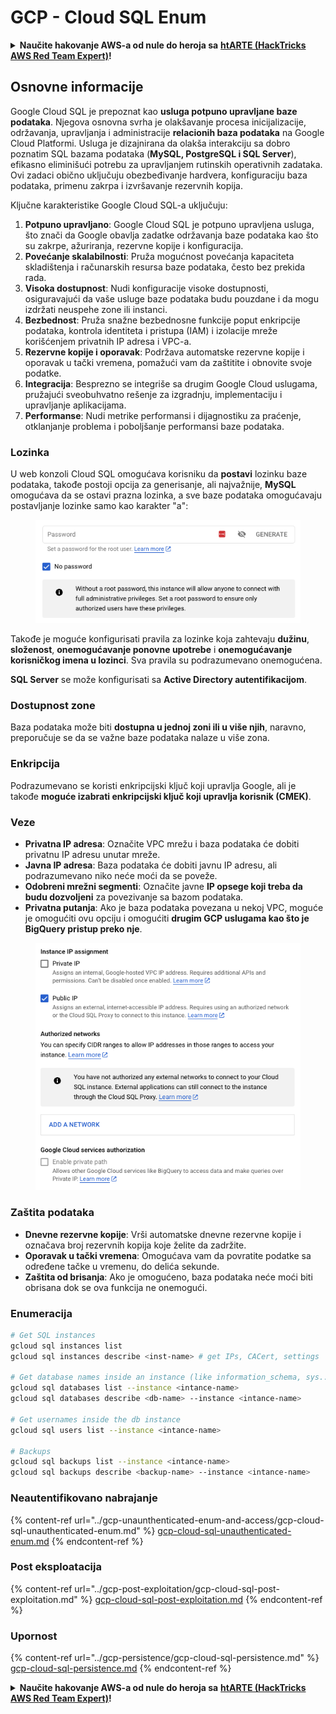 # GCP - Cloud SQL Enum

<details>

<summary><strong>Naučite hakovanje AWS-a od nule do heroja sa</strong> <a href="https://training.hacktricks.xyz/courses/arte"><strong>htARTE (HackTricks AWS Red Team Expert)</strong></a><strong>!</strong></summary>

Drugi načini podrške HackTricks-u:

* Ako želite da vidite **vašu kompaniju reklamiranu u HackTricks-u** ili **preuzmete HackTricks u PDF formatu** proverite [**SUBSCRIPTION PLANS**](https://github.com/sponsors/carlospolop)!
* Nabavite [**zvanični PEASS & HackTricks swag**](https://peass.creator-spring.com)
* Otkrijte [**The PEASS Family**](https://opensea.io/collection/the-peass-family), našu kolekciju ekskluzivnih [**NFT-ova**](https://opensea.io/collection/the-peass-family)
* **Pridružite se** 💬 [**Discord grupi**](https://discord.gg/hRep4RUj7f) ili [**telegram grupi**](https://t.me/peass) ili **pratite** me na **Twitter-u** 🐦 [**@carlospolopm**](https://twitter.com/carlospolopm)**.**
* **Podelite svoje hakovanje trikove slanjem PR-ova na** [**HackTricks**](https://github.com/carlospolop/hacktricks) i [**HackTricks Cloud**](https://github.com/carlospolop/hacktricks-cloud)
*
*
* &#x20;github repozitorijumi.

</details>

## Osnovne informacije

Google Cloud SQL je prepoznat kao **usluga potpuno upravljane baze podataka**. Njegova osnovna svrha je olakšavanje procesa inicijalizacije, održavanja, upravljanja i administracije **relacionih baza podataka** na Google Cloud Platformi. Usluga je dizajnirana da olakša interakciju sa dobro poznatim SQL bazama podataka (**MySQL, PostgreSQL i SQL Server**), efikasno eliminišući potrebu za upravljanjem rutinskih operativnih zadataka. Ovi zadaci obično uključuju obezbeđivanje hardvera, konfiguraciju baza podataka, primenu zakrpa i izvršavanje rezervnih kopija.

Ključne karakteristike Google Cloud SQL-a uključuju:

1. **Potpuno upravljano**: Google Cloud SQL je potpuno upravljena usluga, što znači da Google obavlja zadatke održavanja baze podataka kao što su zakrpe, ažuriranja, rezervne kopije i konfiguracija.
2. **Povećanje skalabilnosti**: Pruža mogućnost povećanja kapaciteta skladištenja i računarskih resursa baze podataka, često bez prekida rada.
3. **Visoka dostupnost**: Nudi konfiguracije visoke dostupnosti, osiguravajući da vaše usluge baze podataka budu pouzdane i da mogu izdržati neuspehe zone ili instanci.
4. **Bezbednost**: Pruža snažne bezbednosne funkcije poput enkripcije podataka, kontrola identiteta i pristupa (IAM) i izolacije mreže korišćenjem privatnih IP adresa i VPC-a.
5. **Rezervne kopije i oporavak**: Podržava automatske rezervne kopije i oporavak u tački vremena, pomažući vam da zaštitite i obnovite svoje podatke.
6. **Integracija**: Besprezno se integriše sa drugim Google Cloud uslugama, pružajući sveobuhvatno rešenje za izgradnju, implementaciju i upravljanje aplikacijama.
7. **Performanse**: Nudi metrike performansi i dijagnostiku za praćenje, otklanjanje problema i poboljšanje performansi baze podataka.

### Lozinka

U web konzoli Cloud SQL omogućava korisniku da **postavi** lozinku baze podataka, takođe postoji opcija za generisanje, ali najvažnije, **MySQL** omogućava da se ostavi prazna lozinka, a sve baze podataka omogućavaju postavljanje lozinke samo kao karakter "a":

<figure><img src="../../../.gitbook/assets/image (1) (1) (1) (1) (1) (1) (1).png" alt=""><figcaption></figcaption></figure>

Takođe je moguće konfigurisati pravila za lozinke koja zahtevaju **dužinu**, **složenost**, **onemogućavanje ponovne upotrebe** i **onemogućavanje korisničkog imena u lozinci**. Sva pravila su podrazumevano onemogućena.

**SQL Server** se može konfigurisati sa **Active Directory autentifikacijom**.

### Dostupnost zone

Baza podataka može biti **dostupna u jednoj zoni ili u više njih**, naravno, preporučuje se da se važne baze podataka nalaze u više zona.

### Enkripcija

Podrazumevano se koristi enkripcijski ključ koji upravlja Google, ali je takođe **moguće izabrati enkripcijski ključ koji upravlja korisnik (CMEK)**.

### Veze

* **Privatna IP adresa**: Označite VPC mrežu i baza podataka će dobiti privatnu IP adresu unutar mreže.
* **Javna IP adresa**: Baza podataka će dobiti javnu IP adresu, ali podrazumevano niko neće moći da se poveže.
* **Odobreni mrežni segmenti**: Označite javne **IP opsege koji treba da budu dozvoljeni** za povezivanje sa bazom podataka.
* **Privatna putanja**: Ako je baza podataka povezana u nekoj VPC, moguće je omogućiti ovu opciju i omogućiti **drugim GCP uslugama kao što je BigQuery pristup preko nje**.

<figure><img src="../../../.gitbook/assets/image (1) (1) (1) (1) (1) (1) (1) (1).png" alt=""><figcaption></figcaption></figure>

### Zaštita podataka

* **Dnevne rezervne kopije**: Vrši automatske dnevne rezervne kopije i označava broj rezervnih kopija koje želite da zadržite.
* **Oporavak u tački vremena**: Omogućava vam da povratite podatke sa određene tačke u vremenu, do delića sekunde.
* **Zaštita od brisanja**: Ako je omogućeno, baza podataka neće moći biti obrisana dok se ova funkcija ne onemogući.

### Enumeracija
```bash
# Get SQL instances
gcloud sql instances list
gcloud sql instances describe <inst-name> # get IPs, CACert, settings

# Get database names inside an instance (like information_schema, sys...)
gcloud sql databases list --instance <intance-name>
gcloud sql databases describe <db-name> --instance <intance-name>

# Get usernames inside the db instance
gcloud sql users list --instance <intance-name>

# Backups
gcloud sql backups list --instance <intance-name>
gcloud sql backups describe <backup-name> --instance <intance-name>
```
### Neautentifikovano nabrajanje

{% content-ref url="../gcp-unaunthenticated-enum-and-access/gcp-cloud-sql-unauthenticated-enum.md" %}
[gcp-cloud-sql-unauthenticated-enum.md](../gcp-unaunthenticated-enum-and-access/gcp-cloud-sql-unauthenticated-enum.md)
{% endcontent-ref %}

### Post eksploatacija

{% content-ref url="../gcp-post-exploitation/gcp-cloud-sql-post-exploitation.md" %}
[gcp-cloud-sql-post-exploitation.md](../gcp-post-exploitation/gcp-cloud-sql-post-exploitation.md)
{% endcontent-ref %}

### Upornost

{% content-ref url="../gcp-persistence/gcp-cloud-sql-persistence.md" %}
[gcp-cloud-sql-persistence.md](../gcp-persistence/gcp-cloud-sql-persistence.md)
{% endcontent-ref %}

<details>

<summary><strong>Naučite hakovanje AWS-a od nule do heroja sa</strong> <a href="https://training.hacktricks.xyz/courses/arte"><strong>htARTE (HackTricks AWS Red Team Expert)</strong></a><strong>!</strong></summary>

Drugi načini podrške HackTricks-u:

* Ako želite da vidite **vašu kompaniju reklamiranu u HackTricks-u** ili **preuzmete HackTricks u PDF formatu** proverite [**SUBSCRIPTION PLANS**](https://github.com/sponsors/carlospolop)!
* Nabavite [**zvanični PEASS & HackTricks swag**](https://peass.creator-spring.com)
* Otkrijte [**The PEASS Family**](https://opensea.io/collection/the-peass-family), našu kolekciju ekskluzivnih [**NFT-ova**](https://opensea.io/collection/the-peass-family)
* **Pridružite se** 💬 [**Discord grupi**](https://discord.gg/hRep4RUj7f) ili [**telegram grupi**](https://t.me/peass) ili me **pratite** na **Twitter-u** 🐦 [**@carlospolopm**](https://twitter.com/carlospolopm)**.**
* **Podelite svoje hakovanje trikove slanjem PR-ova na** [**HackTricks**](https://github.com/carlospolop/hacktricks) i [**HackTricks Cloud**](https://github.com/carlospolop/hacktricks-cloud) github repozitorijume.

</details>
